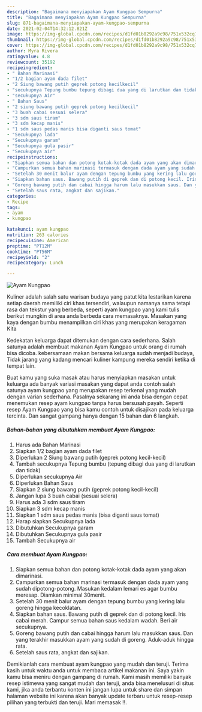 ```yaml
---
description: "Bagaimana menyiapakan Ayam Kungpao Sempurna"
title: "Bagaimana menyiapakan Ayam Kungpao Sempurna"
slug: 871-bagaimana-menyiapakan-ayam-kungpao-sempurna
date: 2021-02-04T14:32:12.821Z
image: https://img-global.cpcdn.com/recipes/d1fd01b8292a9c98/751x532cq70/ayam-kungpao-foto-resep-utama.jpg
thumbnail: https://img-global.cpcdn.com/recipes/d1fd01b8292a9c98/751x532cq70/ayam-kungpao-foto-resep-utama.jpg
cover: https://img-global.cpcdn.com/recipes/d1fd01b8292a9c98/751x532cq70/ayam-kungpao-foto-resep-utama.jpg
author: Myra Rivera
ratingvalue: 4.8
reviewcount: 35192
recipeingredient:
- " Bahan Marinasi"
- "1/2 bagian ayam dada filet"
- "2 Siung bawang putih geprek potong kecilkecil"
- "secukupnya Tepung bumbu tepung dibagi dua yang di larutkan dan tidak"
- "secukupnya Air"
- " Bahan Saus"
- "2 siung bawang putih geprek potong kecilkecil"
- "3 buah cabai sesuai selera"
- "3 sdm saus tiram"
- "3 sdm kecap manis"
- "1 sdm saus pedas manis bisa diganti saus tomat"
- "Secukupnya lada"
- "Secukupnya garam"
- "Secukupnya gula pasir"
- "Secukupnya air"
recipeinstructions:
- "Siapkan semua bahan dan potong kotak-kotak dada ayam yang akan dimarinasi."
- "Campurkan semua bahan marinasi termasuk dengan dada ayam yang sudah dipotong-potong. Masukan kedalam lemari es agar bumbu meresap. Diamkan minimal 30menit."
- "Setelah 30 menit balur ayam dengan tepung bumbu yang kering lalu goreng hingga kecoklatan."
- "Siapkan bahan saus. Bawang putih di geprek dan di potong kecil. Iris cabai merah. Campur semua bahan saus kedalam wadah. Beri air secukupnya."
- "Goreng bawang putih dan cabai hingga harum lalu masukkan saus. Dan yang terakhir masukkan ayam yang sudah di goreng. Aduk-aduk hingga rata."
- "Setelah saus rata, angkat dan sajikan."
categories:
- Recipe
tags:
- ayam
- kungpao

katakunci: ayam kungpao 
nutrition: 263 calories
recipecuisine: American
preptime: "PT12M"
cooktime: "PT56M"
recipeyield: "2"
recipecategory: Lunch

---
```



![Ayam Kungpao](https://img-global.cpcdn.com/recipes/d1fd01b8292a9c98/751x532cq70/ayam-kungpao-foto-resep-utama.jpg)

Kuliner adalah salah satu warisan budaya yang patut kita lestarikan karena setiap daerah memiliki ciri khas tersendiri, walaupun namanya sama tetapi rasa dan tekstur yang berbeda, seperti ayam kungpao yang kami tulis berikut mungkin di area anda berbeda cara memasaknya. Masakan yang kaya dengan bumbu menampilkan ciri khas yang merupakan keragaman Kita

Kedekatan keluarga dapat ditemukan dengan cara sederhana. Salah satunya adalah membuat makanan Ayam Kungpao untuk orang di rumah bisa dicoba. kebersamaan makan bersama keluarga sudah menjadi budaya, Tidak jarang yang kadang mencari kuliner kampung mereka sendiri ketika di tempat lain.



Buat kamu yang suka masak atau harus menyiapkan masakan untuk keluarga ada banyak variasi masakan yang dapat anda contoh salah satunya ayam kungpao yang merupakan resep terkenal yang mudah dengan varian sederhana. Pasalnya sekarang ini anda bisa dengan cepat menemukan resep ayam kungpao tanpa harus bersusah payah.
Seperti resep Ayam Kungpao yang bisa kamu contoh untuk disajikan pada keluarga tercinta. Dan sangat gampang hanya dengan 15 bahan dan 6 langkah.


<!--inarticleads1-->

##### Bahan-bahan yang dibutuhkan membuat Ayam Kungpao:

1. Harus ada  Bahan Marinasi
1. Siapkan 1/2 bagian ayam dada filet
1. Diperlukan 2 Siung bawang putih (geprek potong kecil-kecil)
1. Tambah secukupnya Tepung bumbu (tepung dibagi dua yang di larutkan dan tidak)
1. Diperlukan secukupnya Air
1. Diperlukan  Bahan Saus
1. Siapkan 2 siung bawang putih (geprek potong kecil-kecil)
1. Jangan lupa 3 buah cabai (sesuai selera)
1. Harus ada 3 sdm saus tiram
1. Siapkan 3 sdm kecap manis
1. Siapkan 1 sdm saus pedas manis (bisa diganti saus tomat)
1. Harap siapkan Secukupnya lada
1. Dibutuhkan Secukupnya garam
1. Dibutuhkan Secukupnya gula pasir
1. Tambah Secukupnya air




<!--inarticleads2-->

##### Cara membuat  Ayam Kungpao:

1. Siapkan semua bahan dan potong kotak-kotak dada ayam yang akan dimarinasi.
1. Campurkan semua bahan marinasi termasuk dengan dada ayam yang sudah dipotong-potong. Masukan kedalam lemari es agar bumbu meresap. Diamkan minimal 30menit.
1. Setelah 30 menit balur ayam dengan tepung bumbu yang kering lalu goreng hingga kecoklatan.
1. Siapkan bahan saus. Bawang putih di geprek dan di potong kecil. Iris cabai merah. Campur semua bahan saus kedalam wadah. Beri air secukupnya.
1. Goreng bawang putih dan cabai hingga harum lalu masukkan saus. Dan yang terakhir masukkan ayam yang sudah di goreng. Aduk-aduk hingga rata.
1. Setelah saus rata, angkat dan sajikan.




Demikianlah cara membuat ayam kungpao yang mudah dan teruji. Terima kasih untuk waktu anda untuk membaca artikel makanan ini. Saya yakin kamu bisa meniru dengan gampang di rumah. Kami masih memiliki banyak resep istimewa yang sangat mudah dan teruji, anda bisa menelusuri di situs kami, jika anda terbantu konten ini jangan lupa untuk share dan simpan halaman website ini karena akan banyak update terbaru untuk resep-resep pilihan yang terbukti dan teruji. Mari memasak !!. 
